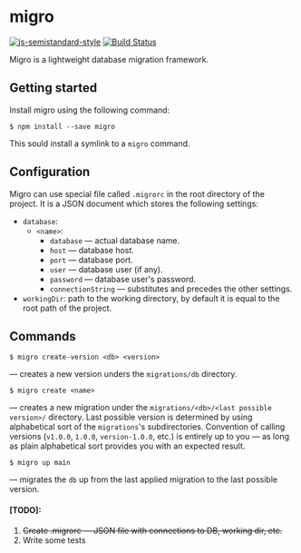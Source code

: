 # migro

[![js-semistandard-style](https://img.shields.io/badge/code%20style-semistandard-brightgreen.svg?style=flat)](https://github.com/Flet/semistandard)
[![Build Status](https://travis-ci.org/YBogomolov/migro.svg?branch=develop)](https://travis-ci.org/YBogomolov/migro)

Migro is a lightweight database migration framework.

## Getting started

Install migro using the following command:

```
$ npm install --save migro
```

This sould install a symlink to a `migro` command.

## Configuration

Migro can use special file called `.migrorc` in the root directory of the project. It is a JSON document which stores the following settings:

- `database`:
  - `<name>`:
    - `database` — actual database name.
    - `host` — database host.
    - `port` — database port.
    - `user` — database user (if any).
    - `password` — database user's password.
    - `connectionString` — substitutes and precedes the other settings.
- `workingDir`: path to the working directory, by default it is equal to the root path of the project.

## Commands

```
$ migro create-version <db> <version>
```
— creates a new version unders the `migrations/db` directory.

```
$ migro create <name>
```
— creates a new migration under the `migrations/<db>/<last possible version>/` directory. Last possible version is determined by using alphabetical sort of the `migrations`'s subdirectories. Convention of calling versions (`v1.0.0`, `1.0.0`, `version-1.0.0`, etc.) is entirely up to you — as long as plain alphabetical sort provides you with an expected result.

```
$ migro up main
```
— migrates the `db` up from the last applied migration to the last possible version.

#### [TODO]:

1. ~~Create .migrorc — JSON file with connections to DB, working dir, etc.~~
1. Write some tests